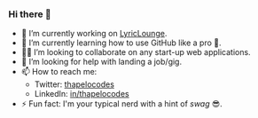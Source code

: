 ### Hi there 👋

<!--
**thapelocodes/thapelocodes** is a ✨ _special_ ✨ repository because its `README.md` (this file) appears on your GitHub profile.

Here are some ideas to get you started:

- 🔭 I’m currently working on ...
- 🌱 I’m currently learning ...
- 👯 I’m looking to collaborate on ...
- 🤔 I’m looking for help with ...
- 💬 Ask me about ...
- 📫 How to reach me: ...
- 😄 Pronouns: ...
- ⚡ Fun fact: ...
-->
- 🔭 I’m currently working on [LyricLounge](https://www.github.com/thapelocodes/LyricLounge).
- 🌱 I’m currently learning how to use GitHub like a pro 💪.
- 👯‍♂️ I’m looking to collaborate on any start-up web applications.
- 🤔 I’m looking for help with landing a job/gig.
- 📫 How to reach me:
  - Twitter: [thapelocodes](https://www.twitter.com/thapelocodes)
  - LinkedIn: [in/thapelocodes](https://www.linkedin.com/in/thapelocodes)
- ⚡ Fun fact: I'm your typical nerd with a hint of _swag_ 😎.
